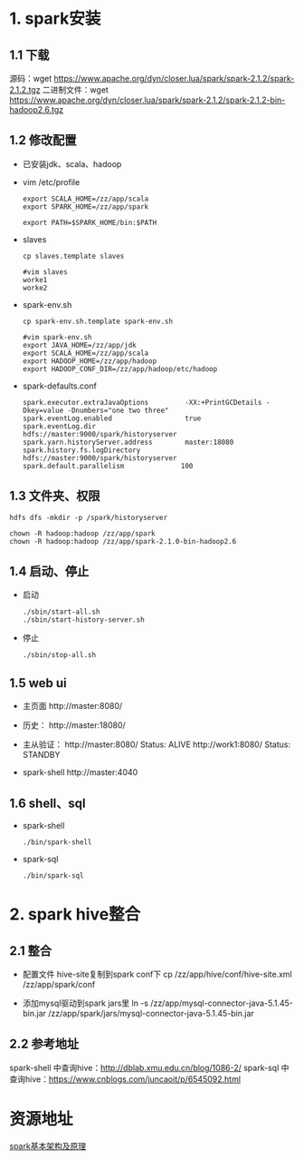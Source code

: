 # 1. spark安装

## 1.1 下载
源码：wget https://www.apache.org/dyn/closer.lua/spark/spark-2.1.2/spark-2.1.2.tgz
二进制文件：wget https://www.apache.org/dyn/closer.lua/spark/spark-2.1.2/spark-2.1.2-bin-hadoop2.6.tgz

## 1.2 修改配置
- 已安装jdk、scala、hadoop

- vim /etc/profile
  ```
  export SCALA_HOME=/zz/app/scala
  export SPARK_HOME=/zz/app/spark

  export PATH=$SPARK_HOME/bin:$PATH
  ```

- slaves
  ```
  cp slaves.template slaves
  ```
  ```
  #vim slaves
  worke1
  worke2
  ```

- spark-env.sh
  ```
  cp spark-env.sh.template spark-env.sh
  ```

  ```
  #vim spark-env.sh
  export JAVA_HOME=/zz/app/jdk
  export SCALA_HOME=/zz/app/scala
  export HADOOP_HOME=/zz/app/hadoop
  export HADOOP_CONF_DIR=/zz/app/hadoop/etc/hadoop
  ```

- spark-defaults.conf
  ```
  spark.executor.extraJavaOptions         -XX:+PrintGCDetails -Dkey=value -Dnumbers="one two three"
  spark.eventLog.enabled                  true
  spark.eventLog.dir                      hdfs://master:9000/spark/historyserver
  spark.yarn.historyServer.address        master:18080
  spark.history.fs.logDirectory           hdfs://master:9000/spark/historyserver
  spark.default.parallelism              100
  ```

## 1.3 文件夹、权限
```
hdfs dfs -mkdir -p /spark/historyserver

chown -R hadoop:hadoop /zz/app/spark
chown -R hadoop:hadoop /zz/app/spark-2.1.0-bin-hadoop2.6
```

## 1.4 启动、停止
- 启动
  ```
  ./sbin/start-all.sh
  ./sbin/start-history-server.sh
  ```
- 停止
  ```
  ./sbin/stop-all.sh
  ```

## 1.5 web ui
- 主页面
  http://master:8080/

- 历史：
  http://master:18080/

- 主从验证：
  http://master:8080/
    Status: ALIVE
  http://work1:8080/
    Status: STANDBY

- spark-shell
  http://master:4040

## 1.6 shell、sql
- spark-shell
  ```
  ./bin/spark-shell
  ```
- spark-sql
  ```
  ./bin/spark-sql
  ```

# 2. spark hive整合

## 2.1 整合
- 配置文件
  hive-site复制到spark conf下
  cp /zz/app/hive/conf/hive-site.xml /zz/app/spark/conf

- 添加mysql驱动到spark jars里
  ln -s /zz/app/mysql-connector-java-5.1.45-bin.jar /zz/app/spark/jars/mysql-connector-java-5.1.45-bin.jar

## 2.2 参考地址
spark-shell 中查询hive：http://dblab.xmu.edu.cn/blog/1086-2/
spark-sql 中查询hive：https://www.cnblogs.com/juncaoit/p/6545092.html



# 资源地址
[spark基本架构及原理](http://www.cnblogs.com/tgzhu/p/5818374.html)
